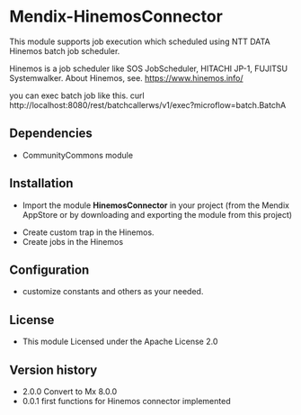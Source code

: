 # Mendix-HinemosConnector

This module supports job execution which scheduled using NTT DATA Hinemos batch job scheduler.

Hinemos is a job scheduler like SOS JobScheduler, HITACHI JP-1, FUJITSU Systemwalker. About Hinemos, see. https://www.hinemos.info/

you can exec batch job like this. curl http://localhost:8080/rest/batchcallerws/v1/exec?microflow=batch.BatchA

## Dependencies
* CommunityCommons module


## Installation
* Import the module **HinemosConnector** in your project (from the Mendix AppStore or by downloading and exporting the module from this project)

- Create custom trap in the Hinemos.
- Create jobs in the Hinemos


## Configuration
- customize constants and others as your needed.


## License
- This module Licensed under the Apache License 2.0


## Version history
- 2.0.0 Convert to Mx 8.0.0
- 0.0.1 first functions for Hinemos connector implemented

